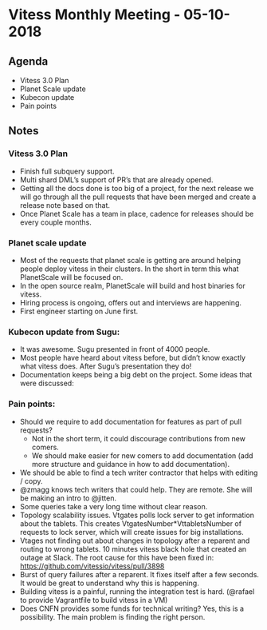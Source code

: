 # Vitess Monthly Meeting - 05-10-2018
 
## Agenda

* Vitess 3.0 Plan 
* Planet Scale update
* Kubecon update
* Pain points

## Notes

### Vitess 3.0 Plan

* Finish full subquery support.
* Multi shard DML’s support of PR’s that are already opened.
* Getting all the docs done is too big of a project, for the next release we will go through all the pull requests that have been merged and create a release note based on that. 
* Once Planet Scale has a team in place, cadence for releases should be every couple months. 

### Planet scale update

* Most of the requests that planet scale is getting are around helping people deploy vitess in their clusters. In the short in term this what PlanetScale will be focused on. 
* In the open source realm, PlanetScale will build and host binaries for vitess. 
* Hiring process is ongoing, offers out and interviews are happening.
* First engineer starting on June first. 

### Kubecon update from Sugu:

* It was awesome. Sugu presented in front of 4000 people. 
* Most people have heard about vitess before, but didn’t know exactly what vitess does. After Sugu’s presentation they do! 
* Documentation keeps being a big debt on the project. Some ideas that were discussed:

### Pain points:

* Should we require to add documentation for features as part of pull requests? 
  - Not in the short term, it could discourage contributions from new comers.
  - We should make easier for new comers to add documentation (add more structure and guidance in how to add documentation).
* We should be able to find a tech writer contractor that helps with editing / copy.
* @zmagg knows tech writers that could help. They are remote. She will be making an intro to @jitten. 
* Some queries take a very long time without clear reason. 
* Topology scalability issues. Vtgates polls lock server to get information about the tablets. This creates VtgatesNumber*VttabletsNumber of requests to lock server, which will create issues for big installations. 
* Vtages not finding out about changes in topology after a reparent and routing to wrong tablets. 
10 minutes vitess black hole that created an outage at Slack. The root cause for this have been fixed in: https://github.com/vitessio/vitess/pull/3898
* Burst of query failures after a reparent. It fixes itself after a few seconds. It would be great to understand why this is happening.
* Building vitess is a painful, running the integration test is hard. (@rafael to provide Vagrantfile to build vitess in a VM) 
* Does CNFN provides some funds for technical writing? 
  Yes, this is a possibility. The main problem is finding the right person.

